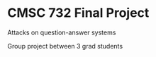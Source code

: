 # CMSC 732 Final Project

Attacks on question-answer systems

Group project between 3 grad students
